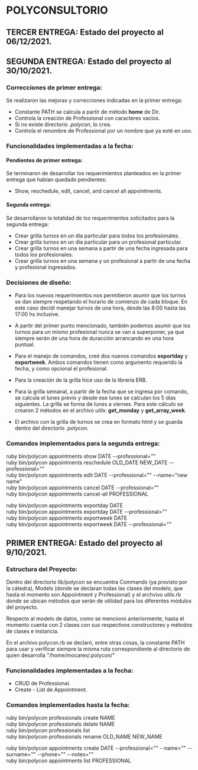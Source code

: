 # POLYCONSULTORIO
## TERCER ENTREGA: Estado del proyecto al 06/12/2021.


## SEGUNDA ENTREGA: Estado del proyecto al 30/10/2021.
### Correcciones de primer entrega:
Se realizaron las mejoras y correcciones indicadas en la primer entrega:

* Constante PATH se calcula a partir de método **home** de Dir.
* Controla la creación de Professional con caracteres vacíos.
* Si no existe directorio *.polycon*, lo crea.
* Controla el renombre de Professional por un nombre que ya esté en uso.

### Funcionalidades implementadas a la fecha:
#### Pendientes de primer entrega:
Se terminaron de desarrollar los requerimientos planteados en la primer entrega que habían quedado pendientes:
* Show, reschedule, edit, cancel, and cancel all appointments.
#### Segunda entrega:
Se desarrollaron la totalidad de los requerimientos solicitados para la segunda entrega:
* Crear grilla turnos en un día particular para todos los profesionales.
* Crear grilla turnos en un día particular para un profesional particular.
* Crear grilla turnos en una semana a partir de una fecha ingresada para todos los profesionales.
* Crear grilla turnos en una semana y un profesional a partir de una fecha y profesional ingresados.

### Decisiones de diseño:
* Para los nuevos requerimientos nos permitieron asumir que los turnos se dan siempre respetando el horario de comienzo de cada bloque. En este caso decidí manejar turnos de una hora, desde las 8:00 hasta las 17:00 hs inclusive.

* A partir del primer punto mencionado, también podemos asumir que los turnos para un mismo profesional nunca se van a superponer, ya que siempre serán de una hora de duracción arrancando en una hora puntual.

* Para el manejo de comandos, creé dos nuevos comandos **exportday** y **exportweek**. Ambos comandos tienen como argumento requerido la fecha, y como opcional el profesional.

* Para la creación de la grilla hice uso de la librería ERB.

* Para la grilla semanal, a partir de la fecha que se ingresa por comando, se calcula el lunes previo y desde ese lunes se calculan los 5 días siguientes. La grilla se forma de lunes a viernes. Para este cálculo se crearon  2 métodos en el archivo *utils*: **get_monday** y **get_array_week**.

* El archivo con la grilla de turnos se crea en formato html y se guarda dentro del directorio *.polycon*.

### Comandos implementados para la segunda entrega:
ruby bin/polycon appointments show DATE --professional=""  
ruby bin/polycon appointments reschedule OLD_DATE NEW_DATE --professional=""  
ruby bin/polycon appointments edit DATE --professional="" --name="new name"  
ruby bin/polycon appointments cancel DATE --professional=""  
ruby bin/polycon appointments cancel-all PROFESSIONAL  

ruby bin/polycon appointments exportday DATE  
ruby bin/polycon appointments exportday DATE --professional=""  
ruby bin/polycon appointments exportweek DATE  
ruby bin/polycon appointments exportweek DATE --professional=""


## PRIMER ENTREGA: Estado del proyecto al 9/10/2021.

### Estructura del Proyecto:
Dentro del directorio lib/polycon se encuentra Commands (ya provisto por la cátedra), Models (donde se declaran todas las clases del modelo, que hasta el momento son Appointment y Professional) y el archvivo utils.rb donde se ubican métodos que serán de utilidad para los diferentes módulos del proyecto.

Respecto al modelo de datos, como se mencionó anteriormente, hasta el momento cuenta con 2 clases con sus respectivos constructores y métodos de clases e instancia.

En el archivo polycon.rb se declaró, entre otras cosas, la constante PATH para usar y verificar siempre la misma ruta correspondiente al directorio de quien desarrolla "/home/mocares/.polycon/"

### Funcionalidades implementadas a la fecha:

* CRUD de Professional.
* Create - List de Appointment.

### Comandos implementados hasta la fecha:

ruby bin/polycon professionals create NAME  
ruby bin/polycon professionals delate NAME  
ruby bin/polycon professionals list  
ruby bin/polycon professionals rename OLD_NAME NEW_NAME  

ruby bin/polycon appointments create DATE --professional="" --name="" --surname="" --phone="" --notes=""  
ruby bin/polycon appointments list PROFESSIONAL